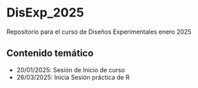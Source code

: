 # DisExp_2025
Repositorio para el curso de Diseños Experimentales enero 2025

## Contenido temático

- 20/01/2025: Sesión de Inicio de curso
- 26/03/2025: Inicia Sesión práctica de R
